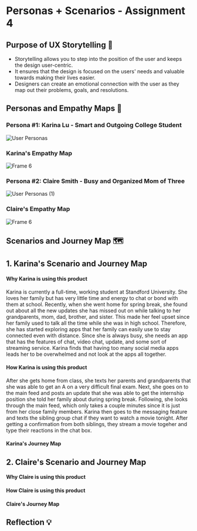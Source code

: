 
# Personas + Scenarios - Assignment 4
## Purpose of UX Storytelling 📖
* Storytelling allows you to step into the position of the user and keeps the design user-centric.
* It ensures that the design is focused on the users' needs and valuable towards making their lives easier.
* Designers can create an emotional connection with the user as they map out their problems, goals, and resolutions.

## Personas and Empathy Maps 👥
### Persona #1: Karina Lu - Smart and Outgoing College Student
![User Personas](https://user-images.githubusercontent.com/119825654/235575062-1217294a-1e25-4526-88e2-9aab59929787.jpg)

### Karina's Empathy Map 
![Frame 6](https://user-images.githubusercontent.com/119825654/235593821-f6e848be-cfd5-4e6c-ba1e-900045bd1d16.png)

### Persona #2: Claire Smith - Busy and Organized Mom of Three
![User Personas (1)](https://user-images.githubusercontent.com/119825654/235575243-2fbb844e-f92b-4cf9-9ecd-3569ebc9fbae.jpg)

### Claire's Empathy Map
![Frame 6](https://user-images.githubusercontent.com/119825654/235576884-74c4b1a1-9cb4-4fd7-8830-38a1931566d7.jpg)

## Scenarios and Journey Map 🗺

## 1. Karina's Scenario and Journey Map
#### Why Karina is using this product

Karina is currently a full-time, working student at Standford University. She loves her family but has very little time and energy to chat or bond with them at school. Recently, when she went home for spring break, she found out about all the new updates she has missed out on while talking to her grandparents, mom, dad, brother, and sister. This made her feel upset since her family used to talk all the time while she was in high school. Therefore, she has started exploring apps that her family can easily use to stay connected even with distance. Since she is always busy, she needs an app that has the features of chat, video chat, update, and some sort of streaming service. Karina finds that having too many social media apps leads her to be overwhelmed and not look at the apps all together.

#### How Karina is using this product

After she gets home from class, she texts her parents and grandparents that she was able to get an A on a very difficult final exam. Next, she goes on to the main feed and posts an update that she was able to get the internship position she told her family about during spring break. Following, she looks through the main feed, which only takes a couple minutes since it is just from her close family members. Karina then goes to the messaging feature and texts the sibling group chat if they want to watch a movie tonight. After getting a confirmation from both siblings, they stream a movie togeher and type their reactions in the chat box. 

#### Karina's Journey Map

## 2. Claire's Scenario and Journey Map
#### Why Claire is using this product

#### How Claire is using this product

#### Claire's Journey Map

## Reflection 💡
